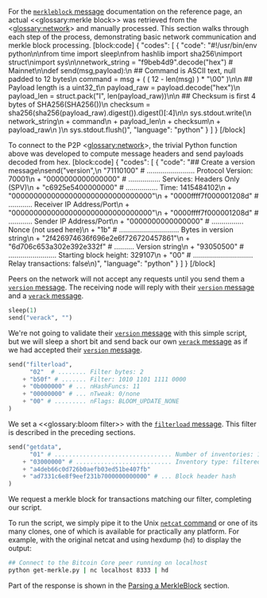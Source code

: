 For the [`merkleblock` message](core-ref-p2p-network-data-messages#merkleblock) documentation on the reference page, an actual <<glossary:merkle block>> was retrieved from the <<glossary:network>> and manually processed.  This section walks through each step of the process, demonstrating basic network communication and merkle block processing.
[block:code]
{
  "codes": [
    {
      "code": "#!/usr/bin/env python\n\nfrom time import sleep\nfrom hashlib import sha256\nimport struct\nimport sys\n\nnetwork_string = \"f9beb4d9\".decode(\"hex\")  # Mainnet\n\ndef send(msg,payload):\n    ## Command is ASCII text, null padded to 12 bytes\n    command = msg + ( ( 12 - len(msg) ) * \"\\00\" )\n\n    ## Payload length is a uint32_t\n    payload_raw = payload.decode(\"hex\")\n    payload_len = struct.pack(\"I\", len(payload_raw))\n\n    ## Checksum is first 4 bytes of SHA256(SHA256(<payload>))\n    checksum = sha256(sha256(payload_raw).digest()).digest()[:4]\n\n    sys.stdout.write(\n        network_string\n        + command\n        + payload_len\n        + checksum\n        + payload_raw\n    )\n    sys.stdout.flush()",
      "language": "python"
    }
  ]
}
[/block]

To connect to the P2P <<glossary:network>>, the trivial Python function above was developed to compute message headers and send payloads decoded from hex.
[block:code]
{
  "codes": [
    {
      "code": "## Create a version message\nsend(\"version\",\n      \"71110100\" # ........................ Protocol Version: 70001\n    + \"0000000000000000\" # ................ Services: Headers Only (SPV)\n    + \"c6925e5400000000\" # ................ Time: 1415484102\n    + \"00000000000000000000000000000000\"\n    + \"0000ffff7f000001208d\" # ............ Receiver IP Address/Port\n    + \"00000000000000000000000000000000\"\n    + \"0000ffff7f000001208d\" # ............ Sender IP Address/Port\n    + \"0000000000000000\" # ................ Nonce (not used here)\n    + \"1b\" # .............................. Bytes in version string\n    + \"2f426974636f696e2e6f726720457861\"\n    + \"6d706c653a302e392e332f\" # .......... Version string\n    + \"93050500\" # ........................ Starting block height: 329107\n    + \"00\" # .............................. Relay transactions: false\n)",
      "language": "python"
    }
  ]
}
[/block]

Peers on the network will not accept any requests until you send them a [`version` message](core-ref-p2p-network-control-messages#version). The receiving node will reply with their [`version` message](core-ref-p2p-network-control-messages#version) and a [`verack` message](core-ref-p2p-network-control-messages#verack).

``` python
sleep(1)
send("verack", "")
```

We're not going to validate their [`version` message](core-ref-p2p-network-control-messages#version) with this simple script, but we will sleep a short bit and send back our own [`verack` message](core-ref-p2p-network-control-messages#verack) as if we had accepted their [`version` message](core-ref-p2p-network-control-messages#version).

``` python
send("filterload",
      "02"  # ........ Filter bytes: 2
    + "b50f" # ....... Filter: 1010 1101 1111 0000
    + "0b000000" # ... nHashFuncs: 11
    + "00000000" # ... nTweak: 0/none
    + "00" # ......... nFlags: BLOOM_UPDATE_NONE
)
```

We set a <<glossary:bloom filter>> with the [`filterload` message](core-ref-p2p-network-control-messages#filterload). This filter is described in the preceding sections.

``` python
send("getdata",
      "01" # ................................. Number of inventories: 1
    + "03000000" # ........................... Inventory type: filtered block
    + "a4deb66c0d726b0aefb03ed51be407fb"
    + "ad7331c6e8f9eef231b7000000000000" # ... Block header hash
)
```

We request a merkle block for transactions matching our filter, completing our script.

To run the script, we simply pipe it to the Unix [`netcat` command](https://en.wikipedia.org/wiki/Netcat) or one of its many clones, one of which is available for practically any platform. For example, with the original netcat and using hexdump (`hd`) to display the output:

``` bash
## Connect to the Bitcoin Core peer running on localhost
python get-merkle.py | nc localhost 8333 | hd
```

Part of the response is shown in the [Parsing a MerkleBlock](core-examples-p2p-network-parsing-a-merkleblock) section.
